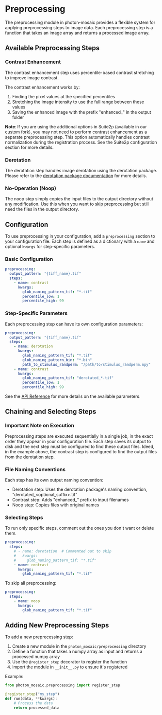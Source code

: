 # Preprocessing

The preprocessing module in photon-mosaic provides a flexible system for applying preprocessing steps to image data. Each preprocessing step is a function that takes an image array and returns a processed image array.

## Available Preprocessing Steps

### Contrast Enhancement

The contrast enhancement step uses percentile-based contrast stretching to improve image contrast.

The contrast enhancement works by:
1. Finding the pixel values at the specified percentiles
2. Stretching the image intensity to use the full range between these values
3. Saving the enhanced image with the prefix "enhanced_" in the output folder

**Note**: If you are using the additional options in Suite2p (available in our custom fork), you may not need to perform contrast enhancement as a separate preprocessing step. This option automatically handles contrast normalization during the registration process. See the Suite2p configuration section for more details.

### Derotation

The derotation step handles image derotation using the derotation package. Please refer to the [derotation package documentation](https://derotation.neuroinformatics.dev/) for more details.

### No-Operation (Noop)

The noop step simply copies the input files to the output directory without any modification. Use this when you want to skip preprocessing but still need the files in the output directory.

## Configuration

To use preprocessing in your configuration, add a `preprocessing` section to your configuration file. Each step is defined as a dictionary with a `name` and optional `kwargs` for step-specific parameters.

### Basic Configuration

```yaml
preprocessing:
  output_pattern: "{tiff_name}.tif"
  steps:
    - name: contrast
      kwargs:
        glob_naming_pattern_tif: "*.tif"
        percentile_low: 1
        percentile_high: 99
```

### Step-Specific Parameters

Each preprocessing step can have its own configuration parameters:

```yaml
preprocessing:
  output_pattern: "{tiff_name}.tif"
  steps:
    - name: derotation
      kwargs:
        glob_naming_pattern_tif: "*.tif"
        glob_naming_pattern_bin: "*.bin"
        path_to_stimulus_randperm: "/path/to/stimulus_randperm.npy"
    - name: contrast
      kwargs:
        glob_naming_pattern_tif: "derotated_*.tif"
        percentile_low: 1
        percentile_high: 99
```

See the [API Reference](api_reference.html) for more details on the available parameters.

## Chaining and Selecting Steps

### Important Note on Execution

Preprocessing steps are executed sequentially in a single job, in the exact order they appear in your configuration file. Each step saves its output to disk and the next step must be configured to find these output files. Ideed, in the example above, the contrast step is configured to find the output files from the derotation step.

### File Naming Conventions

Each step has its own output naming convention:
- Derotation step: Uses the derotation package's naming convention, "derotated_<optional_suffix>.tif"
- Contrast step: Adds "enhanced_" prefix to input filenames
- Noop step: Copies files with original names

### Selecting Steps

To run only specific steps, comment out the ones you don't want or delete them.

```yaml
preprocessing:
  steps:
    # - name: derotation  # Commented out to skip
    #   kwargs:
    #     glob_naming_pattern_tif: "*.tif"
    - name: contrast
      kwargs:
        glob_naming_pattern_tif: "*.tif"
```

To skip all preprocessing:
```yaml
preprocessing:
  steps:
    - name: noop
      kwargs:
        glob_naming_pattern_tif: "*.tif"
```

## Adding New Preprocessing Steps

To add a new preprocessing step:

1. Create a new module in the `photon_mosaic/preprocessing` directory
2. Define a function that takes a numpy array as input and returns a processed numpy array
3. Use the `@register_step` decorator to register the function
4. Import the module in `__init__.py` to ensure it's registered

Example:
```python
from photon_mosaic.preprocessing import register_step

@register_step("my_step")
def run(data, **kwargs):
    # Process the data
    return processed_data
```
